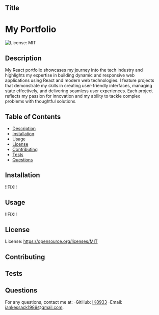 
## Title
# My Portfolio
![License: MIT](https://img.shields.io/badge/License-MIT-yellow.svg)

## Description
My React portfolio showcases my journey into the tech industry and highlights my expertise in building dynamic and responsive web applications using React and modern web technologies. I feature projects that demonstrate my skills in creating user-friendly interfaces, managing state effectively, and delivering seamless user experiences. Each project reflects my passion for innovation and my ability to tackle complex problems with thoughtful solutions.

## Table of Contents
- [Description](#description)
- [Installation](#installation)
- [Usage](#usage)
- [License](#license)
- [Contributing](#contributing)
- [Tests](#tests)
- [Questions](#questions)


## Installation
 !!FIX!!


## Usage
!!FIX!!

## License
License: https://opensource.org/licenses/MIT

## Contributing


## Tests


## Questions
For any questions, contact me at:
-GitHub: [IK8933](https://github.com/IK8933)
-Email: [iankessack1989@gmail.com](mailto:iankessack1989@gmail.com).
